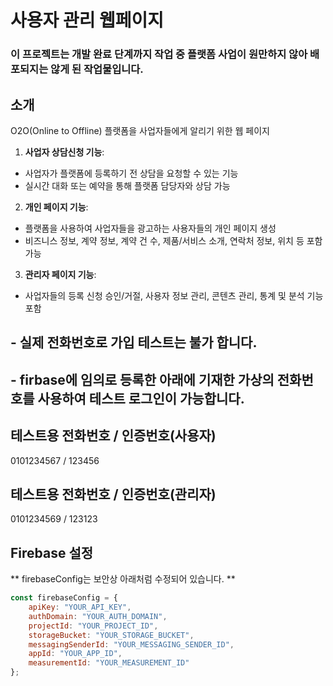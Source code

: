 # 사용자 관리 웹페이지
### 이 프로젝트는 개발 완료 단계까지 작업 중 플랫폼 사업이 원만하지 않아 배포되지는 않게 된 작업물입니다.

## 소개
O2O(Online to Offline) 플랫폼을 사업자들에게 알리기 위한 웹 페이지


1. **사업자 상담신청 기능**:
- 사업자가 플랫폼에 등록하기 전 상담을 요청할 수 있는 기능
- 실시간 대화 또는 예약을 통해 플랫폼 담당자와 상담 가능

2. **개인 페이지 기능**:
- 플랫폼을 사용하여 사업자들을 광고하는 사용자들의 개인 페이지 생성
- 비즈니스 정보, 계약 정보, 계약 건 수, 제품/서비스 소개, 연락처 정보, 위치 등 포함 가능

3. **관리자 페이지 기능**:
- 사업자들의 등록 신청 승인/거절, 사용자 정보 관리, 콘텐츠 관리, 통계 및 분석 기능 포함


## - 실제 전화번호로 가입 테스트는 불가 합니다.
## - firbase에 임의로 등록한 아래에 기재한 가상의 전화번호를 사용하여 테스트 로그인이 가능합니다.

## 테스트용 전화번호 / 인증번호(사용자)
0101234567 /
123456

## 테스트용 전화번호 / 인증번호(관리자)
0101234569 /
123123

## Firebase 설정

** firebaseConfig는 보안상 아래처럼 수정되어 있습니다. **

```javascript
const firebaseConfig = {
    apiKey: "YOUR_API_KEY",
    authDomain: "YOUR_AUTH_DOMAIN",
    projectId: "YOUR_PROJECT_ID",
    storageBucket: "YOUR_STORAGE_BUCKET",
    messagingSenderId: "YOUR_MESSAGING_SENDER_ID",
    appId: "YOUR_APP_ID",
    measurementId: "YOUR_MEASUREMENT_ID"
};
